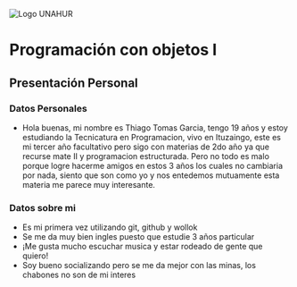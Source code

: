 ![Logo UNAHUR](./UNAHUR.png)

# Programación con objetos I
## Presentación Personal

### Datos Personales
- Hola buenas, mi nombre es Thiago Tomas Garcia, tengo 19 años
 y estoy estudiando la Tecnicatura en Programacion, vivo en Ituzaingo,
este es mi tercer año facultativo pero sigo con materias de 2do año ya que recurse mate II y programacion estructurada.
 Pero no todo es malo porque logre hacerme amigos en estos 3 años los cuales no cambiaria por nada, siento que son como yo y nos entedemos mutuamente
 esta materia me parece muy interesante.


### Datos sobre mi
- Es mi primera vez utilizando git, github y wollok 
- Se me da muy bien ingles puesto que estudie 3 años particular 
- ¡Me gusta mucho escuchar musica y estar rodeado de gente que quiero!
- Soy bueno socializando pero se me da mejor con las minas, los chabones no son de mi interes
